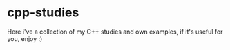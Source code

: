 # cpp-studies  
Here i've a collection of my C++ studies and own examples, if it's useful for you, enjoy :)
